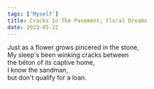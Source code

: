 ```yaml
---
tags: ['Myself']
title: Cracks In The Pavement; Floral Dreams
date: 2023-05-22
---
```


Just as a flower grows pincered in the stone,  
My sleep's been winking cracks between  
the béton of its captive home,  
I know the sandman,  
but don't qualify for a loan.  
